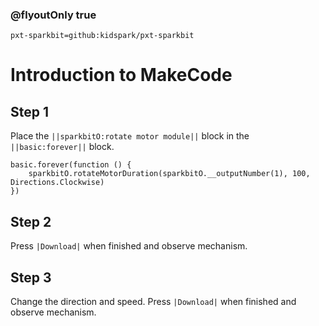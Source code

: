 ### @flyoutOnly true

```package
pxt-sparkbit=github:kidspark/pxt-sparkbit
```

# Introduction to MakeCode

## Step 1

Place the ``||sparkbitO:rotate motor module||`` block in the ``||basic:forever||`` block.

```blocks
basic.forever(function () {
    sparkbitO.rotateMotorDuration(sparkbitO.__outputNumber(1), 100, Directions.Clockwise)
})
```

## Step 2

Press ``|Download|`` when finished and observe mechanism.

## Step 3

Change the direction and speed. Press ``|Download|`` when finished and observe mechanism.

<script src="https://makecode.com/gh-pages-embed.js"></script><script>makeCodeRender("{{ site.makecode.home_url }}", "{{ site.github.owner_name }}/{{ site.github.repository_name }}");</script>